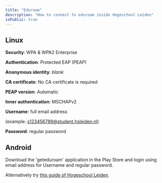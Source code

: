 ```yaml
---
title: "Eduroam"
description: "How to connect to eduroam inside Hogeschool Leiden"
isPublic: true
---
```


## Linux

**Security**:
WPA & WPA2 Enterprise

**Authentication**:
Protected EAP (PEAP)

**Anonymous identity**:
*blank*

**CA certificate**:
No CA certificate is required

**PEAP version**:
Automatic

**Inner authentication**:
MSCHAPv2

**Username**:
full email address

(example: s123456789@student.hsleiden.nl)

**Password**:
regular password

## Android
Download the 'geteduroam' application in the Play Store and login using
email address for Username and regular password.

Alternatively try [this guide of Hogeschool Leiden](https://hogeschoolleiden-my.sharepoint.com/personal/s1127868_student_hsleiden_nl/_layouts/15/onedrive.aspx?q=eduroam&searchScope=all&id=%2Fsites%2FPI%2Fict%2FGedeelde%20%20documenten%2FHandleiding%20eduroam%20verbinden%20of%20vergeten%20android%2Epdf&listurl=https%3A%2F%2Fhogeschoolleiden%2Esharepoint%2Ecom%2Fsites%2FPI%2Fict%2FGedeelde%20%20documenten&parentview=7).
